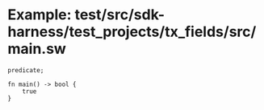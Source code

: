 # Example: test/src/sdk-harness/test_projects/tx_fields/src/main.sw

```sway
predicate;

fn main() -> bool {
    true
}

```
